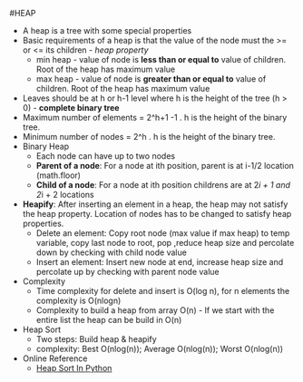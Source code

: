 #HEAP
* A heap is a tree with some special properties
* Basic requirements of a heap is that the value of the node must the >= or <= its children - <i>heap property</i>
  * min heap - value of node is <strong>less than or equal to</strong> value of children. Root of the heap has maximum value
  * max heap - value of node is <strong>greater than or equal to</strong> value of children.  Root of the heap has maximum value
* Leaves should be at h or h-1 level where h is the height of the tree (h > 0) - <b>complete binary tree</b>
* Maximum number of elements = 2^h+1 -1 . h is the height of the binary tree.
* Minimum number of nodes = 2^h . h is the height of the binary tree.
* Binary Heap
  * Each node can have up to two nodes
  * <b>Parent of a node</b>: For a node at ith position, parent is at  i-1/2 location (math.floor)
  * <b>Child of a node</b>: For a node at ith position childrens are at 2*i + 1 and 2*i + 2 locations
* <b>Heapify</b>: After inserting an element in a heap, the heap may not satisfy the heap property. Location of nodes has to be changed to satisfy heap properties. 
    * Delete an element: Copy root node (max value if max heap) to temp variable, copy last node to root, pop ,reduce heap size and percolate down by checking with child node value
    * Insert an element: Insert new node at end, increase heap size and percolate up by checking with parent node value
* Complexity
  * Time complexity for delete and insert is O(log n), for n elements the complexity is O(nlogn)
  * Complexity to build a heap from array O(n) - If we start with the entire list the heap can be build in O(n)
* Heap Sort 
  * Two steps: Build heap & heapify
  * complexity: Best O(nlog(n)); Average O(nlog(n)); Worst O(nlog(n))
* Online Reference
  * [Heap Sort In Python](http://www.geekviewpoint.com/python/sorting/heapsort)
